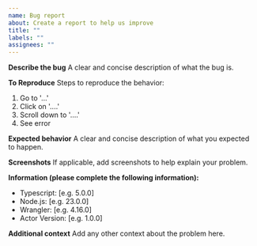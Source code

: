 ```yaml
---
name: Bug report
about: Create a report to help us improve
title: ""
labels: ""
assignees: ""
---
```


**Describe the bug**
A clear and concise description of what the bug is.

**To Reproduce**
Steps to reproduce the behavior:

1. Go to '...'
2. Click on '....'
3. Scroll down to '....'
4. See error

**Expected behavior**
A clear and concise description of what you expected to happen.

**Screenshots**
If applicable, add screenshots to help explain your problem.

**Information (please complete the following information):**

- Typescript: [e.g. 5.0.0]
- Node.js: [e.g. 23.0.0]
- Wrangler: [e.g. 4.16.0]
- Actor Version: [e.g. 1.0.0]

**Additional context**
Add any other context about the problem here.
